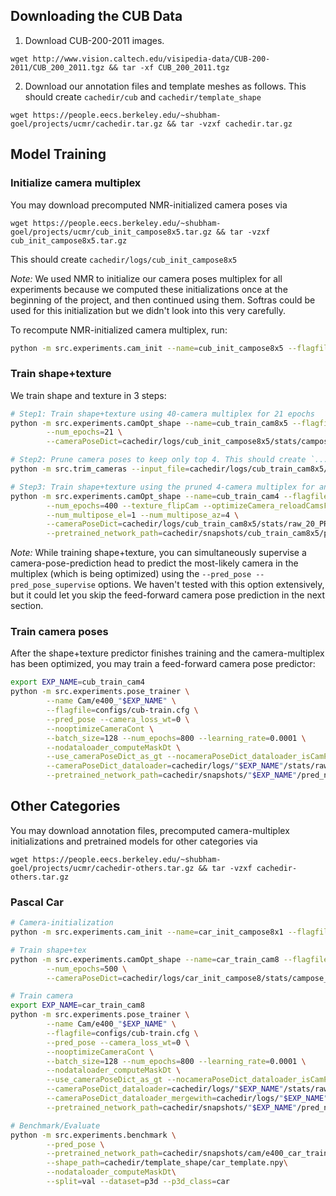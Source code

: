 ## Downloading the CUB Data
1. Download CUB-200-2011 images.

```
wget http://www.vision.caltech.edu/visipedia-data/CUB-200-2011/CUB_200_2011.tgz && tar -xf CUB_200_2011.tgz
```

2. Download our annotation files and template meshes as follows. This should create `cachedir/cub` and `cachedir/template_shape`
```
wget https://people.eecs.berkeley.edu/~shubham-goel/projects/ucmr/cachedir.tar.gz && tar -vzxf cachedir.tar.gz
```

## Model Training
### Initialize camera multiplex
You may download precomputed NMR-initialized camera poses via
```
wget https://people.eecs.berkeley.edu/~shubham-goel/projects/ucmr/cub_init_campose8x5.tar.gz && tar -vzxf cub_init_campose8x5.tar.gz
```
This should create `cachedir/logs/cub_init_campose8x5`

*Note:* We used NMR to initialize our camera poses multiplex for all experiments because we computed these initializations once at the beginning of the project, and then continued using them. Softras could be used for this initialization but we didn't look into this very carefully.

To recompute NMR-initialized camera multiplex, run:
```bash
python -m src.experiments.cam_init --name=cub_init_campose8x5 --flagfile=configs/cub-init.cfg
```

### Train shape+texture
We train shape and texture in 3 steps:
```bash
# Step1: Train shape+texture using 40-camera multiplex for 21 epochs
python -m src.experiments.camOpt_shape --name=cub_train_cam8x5 --flagfile=configs/cub-train.cfg \
        --num_epochs=21 \
        --cameraPoseDict=cachedir/logs/cub_init_campose8x5/stats/campose_0.npz

# Step2: Prune camera poses to keep only top 4. This should create `.../raw_20_PRUNE4.npz`
python -m src.trim_cameras --input_file=cachedir/logs/cub_train_cam8x5/stats/raw_20.npz --topK=4 --noflipZ

# Step3: Train shape+texture using the pruned 4-camera multiplex for another 400 epochs
python -m src.experiments.camOpt_shape --name=cub_train_cam4 --flagfile=configs/cub-train.cfg \
        --num_epochs=400 --texture_flipCam --optimizeCamera_reloadCamsFromDict \
        --num_multipose_el=1 --num_multipose_az=4 \
        --cameraPoseDict=cachedir/logs/cub_train_cam8x5/stats/raw_20_PRUNE4.npz \
        --pretrained_network_path=cachedir/snapshots/cub_train_cam8x5/pred_net_20.pth
```

*Note:* While training shape+texture, you can simultaneously supervise a camera-pose-prediction head to predict the most-likely camera in the multiplex (which is being optimized) using the `--pred_pose --pred_pose_supervise` options. We haven't tested with this option extensively, but it could let you skip the feed-forward camera pose prediction in the next section.

### Train camera poses
After the shape+texture predictor finishes training and the camera-multiplex has been optimized, you may train a feed-forward camera pose predictor:
```bash
export EXP_NAME=cub_train_cam4
python -m src.experiments.pose_trainer \
        --name Cam/e400_"$EXP_NAME" \
        --flagfile=configs/cub-train.cfg \
        --pred_pose --camera_loss_wt=0 \
        --nooptimizeCameraCont \
        --batch_size=128 --num_epochs=800 --learning_rate=0.0001 \
        --nodataloader_computeMaskDt \
        --use_cameraPoseDict_as_gt --nocameraPoseDict_dataloader_isCamPose \
        --cameraPoseDict_dataloader=cachedir/logs/"$EXP_NAME"/stats/raw_399.npz \
        --pretrained_network_path=cachedir/snapshots/"$EXP_NAME"/pred_net_400.pth
```


## Other Categories
You may download annotation files, precomputed camera-multiplex initializations and pretrained models for other categories via
```
wget https://people.eecs.berkeley.edu/~shubham-goel/projects/ucmr/cachedir-others.tar.gz && tar -vzxf cachedir-others.tar.gz
```
### Pascal Car
```bash
# Camera-initialization
python -m src.experiments.cam_init --name=car_init_campose8x1 --flagfile=configs/car-init.cfg

# Train shape+tex
python -m src.experiments.camOpt_shape --name=car_train_cam8 --flagfile=configs/car-train.cfg \
        --num_epochs=500 \
        --cameraPoseDict=cachedir/logs/car_init_campose8/stats/campose_0.npz

# Train camera
export EXP_NAME=car_train_cam8
python -m src.experiments.pose_trainer \
        --name Cam/e400_"$EXP_NAME" \
        --flagfile=configs/cub-train.cfg \
        --pred_pose --camera_loss_wt=0 \
        --nooptimizeCameraCont \
        --batch_size=128 --num_epochs=800 --learning_rate=0.0001 \
        --nodataloader_computeMaskDt \
        --use_cameraPoseDict_as_gt --nocameraPoseDict_dataloader_isCamPose \
        --cameraPoseDict_dataloader=cachedir/logs/"$EXP_NAME"/stats/raw_399.npz \
        --cameraPoseDict_dataloader_mergewith=cachedir/logs/"$EXP_NAME"/stats/raw_398.npz \
        --pretrained_network_path=cachedir/snapshots/"$EXP_NAME"/pred_net_400.pth

# Benchmark/Evaluate
python -m src.experiments.benchmark \
        --pred_pose \
        --pretrained_network_path=cachedir/snapshots/cam/e400_car_train_cam8/pred_net_700.pth \
        --shape_path=cachedir/template_shape/car_template.npy\
        --nodataloader_computeMaskDt\
        --split=val --dataset=p3d --p3d_class=car
```
